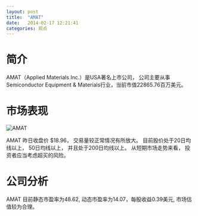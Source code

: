 ```yaml
---
layout: post
title:  "AMAT"
date:   2014-02-17 12:21:41
categories: 观点
---
```


# 简介
AMAT（Applied Materials Inc.）是USA著名上市公司，
公司主要从事Semiconductor Equipment & Materials行业，当前市值22865.76百万美元。

# 市场表现

![AMAT](http://finviz.com/chart.ashx?t=AMAT&ty=c&ta=1&p=d&s=l)

AMAT 昨日收盘价 $18.96，
交易量较正常情况有所放大。
目前股价处于20日均线以上，
50日均线以上，
并且处于200日均线以上。
从短期市场走势来看，
投资者应当考虑超买的风险。

# 公司分析
AMAT 目前静态市盈率为48.62, 动态市盈率为14.07，每股收益0.39美元,
市场估值较为合理。
